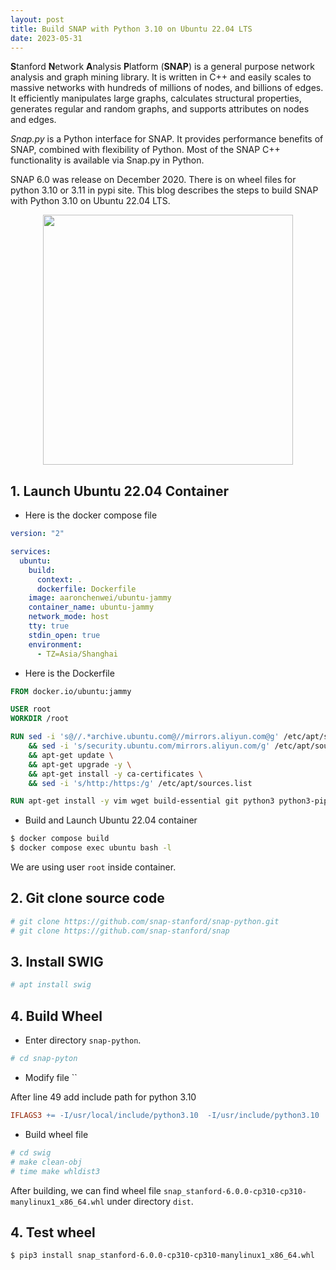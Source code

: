 ```yaml
---
layout: post
title: Build SNAP with Python 3.10 on Ubuntu 22.04 LTS
date: 2023-05-31
---
```


**S**tanford **N**etwork **A**nalysis **P**latform (**SNAP**) is a general purpose network analysis and graph mining library. It is written in C++ and easily scales to massive networks with hundreds of millions of nodes, and billions of edges. It efficiently manipulates large graphs, calculates structural properties, generates regular and random graphs, and supports attributes on nodes and edges. 

*Snap.py* is a Python interface for SNAP. It provides performance benefits of SNAP, combined with flexibility of Python. Most of the SNAP C++ functionality is available via Snap.py in Python.

SNAP 6.0 was release on December 2020. There is on wheel files for python 3.10 or 3.11 in pypi site. This blog describes the steps to build SNAP with Python 3.10 on Ubuntu 22.04 LTS.

<p style="text-align:center;">
<image src="https://github.com/aaronchenwei/aaronchenwei.github.io/assets/9360415/c7f1f8f7-e7c5-4888-88e9-f78b677cd6ba" width='400'>
</p>

## 1. Launch Ubuntu 22.04 Container

- Here is the docker compose file

```yaml
version: "2"

services:
  ubuntu:
    build:
      context: .
      dockerfile: Dockerfile
    image: aaronchenwei/ubuntu-jammy
    container_name: ubuntu-jammy
    network_mode: host
    tty: true
    stdin_open: true
    environment:
      - TZ=Asia/Shanghai
```

- Here is the Dockerfile

```Dockerfile
FROM docker.io/ubuntu:jammy

USER root
WORKDIR /root

RUN sed -i 's@//.*archive.ubuntu.com@//mirrors.aliyun.com@g' /etc/apt/sources.list \
    && sed -i 's/security.ubuntu.com/mirrors.aliyun.com/g' /etc/apt/sources.list \
    && apt-get update \
    && apt-get upgrade -y \
    && apt-get install -y ca-certificates \
    && sed -i 's/http:/https:/g' /etc/apt/sources.list

RUN apt-get install -y vim wget build-essential git python3 python3-pip
```

- Build and Launch Ubuntu 22.04 container

```sh
$ docker compose build
$ docker compose exec ubuntu bash -l
```

We are using user `root` inside container.

## 2. Git clone source code

```sh
# git clone https://github.com/snap-stanford/snap-python.git
# git clone https://github.com/snap-stanford/snap
```

## 3. Install SWIG

```sh
# apt install swig
```

## 4. Build Wheel

- Enter directory `snap-python`.

```sh
# cd snap-pyton
```

- Modify file ``

After line 49 add include path for python 3.10

```Makefile
IFLAGS3 += -I/usr/local/include/python3.10  -I/usr/include/python3.10
```

- Build wheel file

```sh
# cd swig
# make clean-obj
# time make whldist3
```

After building, we can find wheel file `snap_stanford-6.0.0-cp310-cp310-manylinux1_x86_64.whl` under directory `dist`.

## 4. Test wheel

```sh
$ pip3 install snap_stanford-6.0.0-cp310-cp310-manylinux1_x86_64.whl
```
